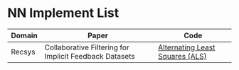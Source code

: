 # NN Implement List
|Domain|Paper|Code
|-|-|-
Recsys | Collaborative Filtering for Implicit Feedback Datasets | [Alternating Least Squares (ALS)](https://github.com/ethan-yoo/NN_Implement/blob/main/AlternatingLeastSquares/ALS.ipynb)
